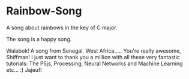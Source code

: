 # Rainbow-Song

A song about rainbows in the key of C major.

The song is a happy song.

Walabok! A song from Senegal, West Africa..... You're really awesome, Shiffman! 
I just want to thank you a million with all these very fantastic tutorials:
The P5js, Processing, Neural Networks and Machine Learning etc... :)
Jajeuf!

